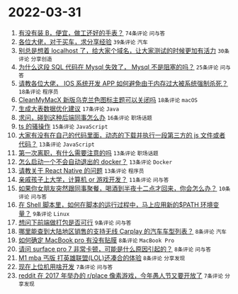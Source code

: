 # 2022-03-31

1. [有没有装 B，便宜，做工还好的手表？](https://www.v2ex.com/t/844000) `74条评论` `问与答`
1. [各位大佬，对于买车，求分享经验](https://www.v2ex.com/t/844041) `39条评论` `汽车`
1. [别总是想着 localhost 了，给大家个域名，让大家测试的时候更加有活力](https://www.v2ex.com/t/844029) `30条评论` `分享创造`
1. [为什么这段 SQL 代码在 Mysql 失效了， Mysql 不是阻塞的吗？](https://www.v2ex.com/t/844048) `25条评论` `问与答`
1. [请教各位大佬， IOS 系统开发 APP 如何避免由于内存过大被系统强制杀死？](https://www.v2ex.com/t/844054) `18条评论` `程序员`
1. [CleanMyMacX 新版乌克兰色图标主题可以关闭吗](https://www.v2ex.com/t/844061) `18条评论` `macOS`
1. [生成大表数据优化建议](https://www.v2ex.com/t/844031) `17条评论` `Java`
1. [求问，碰到这种后端同事怎么办](https://www.v2ex.com/t/844038) `16条评论` `职场话题`
1. [ts 的骚操作](https://www.v2ex.com/t/844056) `15条评论` `JavaScript`
1. [大家有没有在自己的代码里面，动态的下载并执行一段第三方的 js 文件或者代码？](https://www.v2ex.com/t/844060) `13条评论` `JavaScript`
1. [第一次离职，有什么需要注意的吗](https://www.v2ex.com/t/844046) `13条评论` `职场话题`
1. [怎么启动一个不会自动退出的 docker？](https://www.v2ex.com/t/844037) `13条评论` `Docker`
1. [请教关于 React Native 的问题](https://www.v2ex.com/t/843995) `13条评论` `程序员`
1. [亲戚孩子上大学，计算机 or 游戏开发？](https://www.v2ex.com/t/844076) `11条评论` `问与答`
1. [如果你女朋友突然跟同事聚餐，喝酒到半夜十二点才回来，你会怎么办？](https://www.v2ex.com/t/844052) `10条评论` `问与答`
1. [在 Shell 脚本里，如何在脚本的运行过程中，马上应用新的$PATH 环境变量？](https://www.v2ex.com/t/844032) `9条评论` `Linux`
1. [想问下前端做打包是否可行](https://www.v2ex.com/t/844017) `9条评论` `问与答`
1. [哪里能查到大陆地区销售的支持无线 Carplay 的汽车车型列表？](https://www.v2ex.com/t/844077) `8条评论` `汽车`
1. [如何确定 MacBook pro 有没有贴膜](https://www.v2ex.com/t/844072) `8条评论` `MacBook Pro`
1. [请问 surface pro 7 非常卡顿，可能是什么原因引起的？](https://www.v2ex.com/t/844028) `8条评论` `问与答`
1. [M1 mba 丐版 打英雄联盟(LOL)还凑合的体验](https://www.v2ex.com/t/844008) `8条评论` `分享发现`
1. [现在上位机用啥开发](https://www.v2ex.com/t/844035) `7条评论` `问与答`
1. [reddit 在 2017 年举办的 r/place 像素游戏，今年愚人节又要开放了](https://www.v2ex.com/t/844014) `7条评论` `分享发现`
